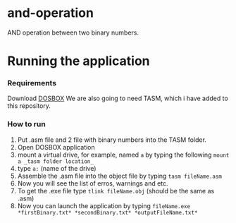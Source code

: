 # and-operation
AND operation between two binary numbers.

# Running the application

### Requirements
Download [DOSBOX](https://www.dosbox.com/download.php?main=1)
We are also going to need TASM, which i have added to this repository.

### How to run
1. Put .asm file and 2 file with binary numbers into the TASM folder.
2. Open DOSBOX application
3. mount a virtual drive, for example, named `a` by typing the following `mount a _tasm folder location_`
4. type `a:` (name of the drive)
5. Assemble the .asm file into the object file by typing `tasm fileName.asm`
6. Now you will see the list of erros, warnings and etc.
7. To get the .exe file type `tlink fileName.obj` (should be the same as .asm)
8. Now you can launch the application by typing `fileName.exe *firstBinary.txt* *secondBinary.txt* *outputFileName.txt*`


